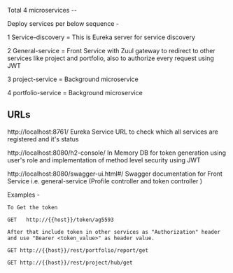 Total 4 microservices --

Deploy services per below sequence -

1 Service-discovery  = This is Eureka server for service discovery

2 General-service    = Front Service with Zuul gateway to redirect to other services like project and portfolio, also to authorize every request using JWT

3 project-service    = Background microservice

4 portfolio-service  = Background microservice


URLs 
--------------
http://localhost:8761/   Eureka Service URL to check which all services are registered and it's status

http://localhost:8080/h2-console/   In Memory DB for token generation using user's role and implementation of method level security using JWT

http://localhost:8080/swagger-ui.html#/  Swagger documentation for Front Service i.e. general-service (Profile controller and token controller )


Examples - 

	To Get the token 
	
	GET   http://{{host}}/token/ag5593
	
	After that include token in other services as "Authorization" header and use "Bearer <token_value>" as header value.
	
	GET http://{{host}}/rest/portfolio/report/get 
	
	GET http://{{host}}/rest/project/hub/get

